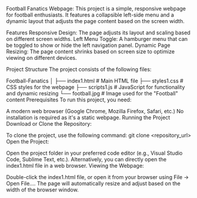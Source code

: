 Football Fanatics Webpage:
This project is a simple, responsive webpage for football enthusiasts. It features a collapsible left-side menu and a dynamic layout that adjusts the page content based on the screen width.

Features
Responsive Design: The page adjusts its layout and scaling based on different screen widths.
Left Menu Toggle: A hamburger menu that can be toggled to show or hide the left navigation panel.
Dynamic Page Resizing: The page content shrinks based on screen size to optimize viewing on different devices.


Project Structure
The project consists of the following files:


Football-Fanatics
│
├── index1.html           # Main HTML file
├── styles1.css           # CSS styles for the webpage
├── scripts1.js           # JavaScript for functionality and dynamic resizing
└── football.jpg          # Image used for the "Football" content
Prerequisites
To run this project, you need:

A modern web browser (Google Chrome, Mozilla Firefox, Safari, etc.)
No installation is required as it's a static webpage.
Running the Project
Download or Clone the Repository:

To clone the project, use the following command:
git clone <repository_url>
Open the Project:

Open the project folder in your preferred code editor (e.g., Visual Studio Code, Sublime Text, etc.).
Alternatively, you can directly open the index1.html file in a web browser.
Viewing the Webpage:

Double-click the index1.html file, or open it from your browser using File -> Open File....
The page will automatically resize and adjust based on the width of the browser window.
